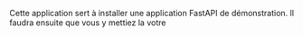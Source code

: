 Cette application sert à installer une application FastAPI de démonstration. Il faudra ensuite que vous y mettiez la votre